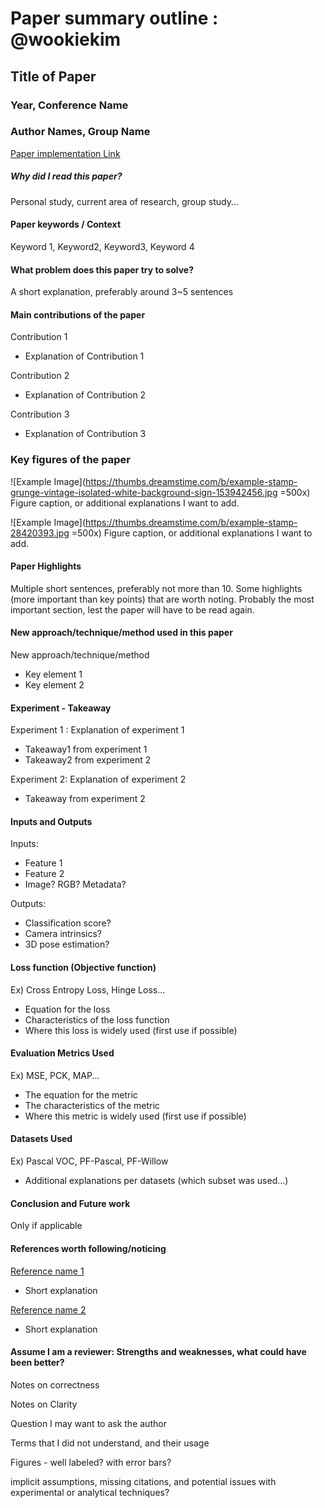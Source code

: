 # Paper summary outline : @wookiekim

## Title of Paper
### Year, Conference Name
### Author Names, Group Name
[Paper implementation Link](https://github.com/zjhthu/OANet)


##### Why did I read this paper?
Personal study, current area of research, group study...

#### Paper keywords / Context
Keyword 1, Keyword2, Keyword3, Keyword 4

#### What problem does this paper try to solve?
A short explanation, preferably around 3~5 sentences

#### Main contributions of the paper
Contribution 1
* Explanation of Contribution 1

Contribution 2
* Explanation of Contribution 2

Contribution 3
* Explanation of Contribution 3

### Key figures of the paper
![Example Image](https://thumbs.dreamstime.com/b/example-stamp-grunge-vintage-isolated-white-background-sign-153942456.jpg =500x)
Figure caption, or additional explanations I want to add.

![Example Image](https://thumbs.dreamstime.com/b/example-stamp-28420393.jpg =500x)
Figure caption, or additional explanations I want to add.

#### Paper Highlights
Multiple short sentences, preferably not more than 10. Some highlights (more important than key points) that are worth noting. Probably the most important section, lest the paper will have to be read again.

#### New approach/technique/method used in this paper 
New approach/technique/method
* Key element 1
* Key element 2

#### Experiment - Takeaway
Experiment 1 : Explanation of experiment 1
* Takeaway1 from experiment 1
* Takeaway2 from experiment 2

Experiment 2: Explanation of experiment 2
* Takeaway from experiment 2

#### Inputs and Outputs 
Inputs:
* Feature 1
* Feature 2
* Image? RGB? Metadata?

Outputs:
* Classification score?
* Camera intrinsics?
* 3D pose estimation?

#### Loss function (Objective function)
Ex) Cross Entropy Loss, Hinge Loss...
* Equation for the loss
* Characteristics of the loss function
* Where this loss is widely used (first use if possible)

#### Evaluation Metrics Used
Ex) MSE, PCK, MAP...
* The equation for the metric
* The characteristics of the metric
* Where this metric is widely used (first use if possible)

#### Datasets Used
Ex) Pascal VOC, PF-Pascal, PF-Willow
* Additional explanations per datasets (which subset was used...)

#### Conclusion and Future work
Only if applicable

#### References worth following/noticing
[Reference name 1](link)
* Short explanation

[Reference name 2](link)
* Short explanation

#### Assume I am a reviewer: Strengths and weaknesses, what could have been better?
Notes on correctness

Notes on Clarity

Question I may want to ask the author

Terms that I did not understand, and their usage

Figures - well labeled? with error bars?

implicit assumptions, missing citations, and potential issues with experimental or analytical techniques?

